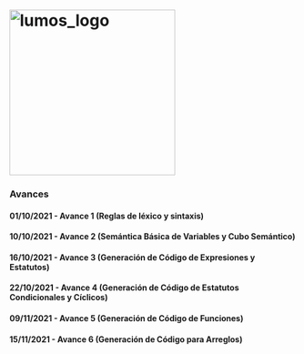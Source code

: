 # <img width="291" alt="lumos_logo" src="https://user-images.githubusercontent.com/31547303/135665320-50f1fd46-796e-4c9f-ba09-8e4ea8046145.png">

### Avances

#### 01/10/2021 - Avance 1 (Reglas de léxico y sintaxis)

#### 10/10/2021 - Avance 2 (Semántica Básica de Variables y Cubo Semántico)

#### 16/10/2021 - Avance 3 (Generación de Código de Expresiones y Estatutos)

#### 22/10/2021 - Avance 4 (Generación de Código de Estatutos Condicionales y Cíclicos)

#### 09/11/2021 - Avance 5 (Generación de Código de Funciones)

#### 15/11/2021 - Avance 6 (Generación de Código para Arreglos)
